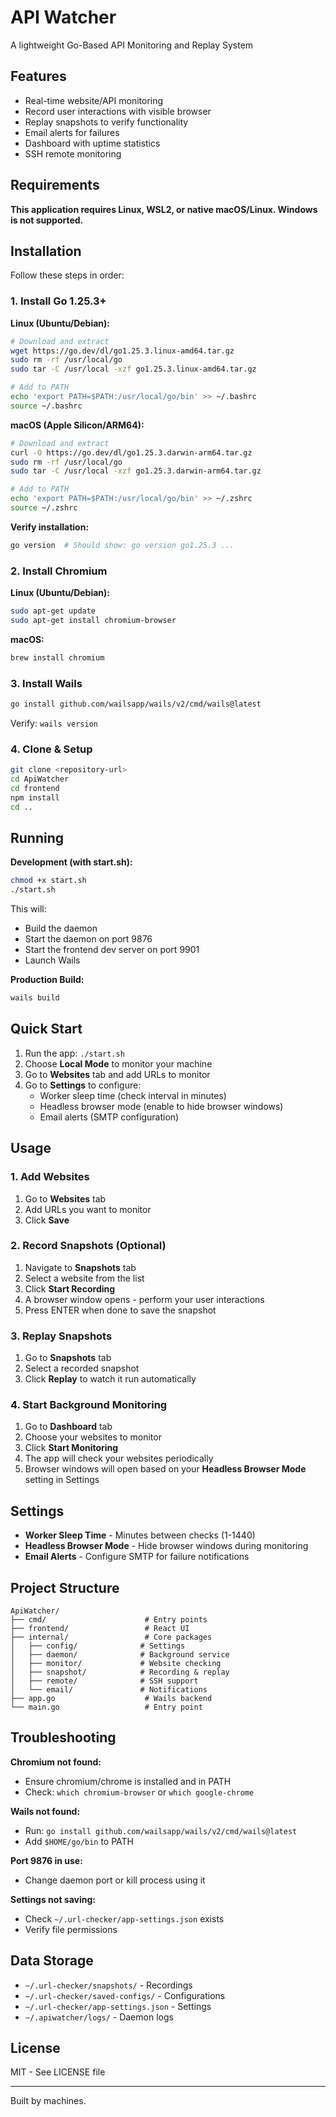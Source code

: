# API Watcher

A lightweight Go-Based API Monitoring and Replay System

## Features

- Real-time website/API monitoring
- Record user interactions with visible browser
- Replay snapshots to verify functionality
- Email alerts for failures
- Dashboard with uptime statistics
- SSH remote monitoring

## Requirements

**This application requires Linux, WSL2, or native macOS/Linux. Windows is not supported.**

## Installation

Follow these steps in order:

### 1. Install Go 1.25.3+

**Linux (Ubuntu/Debian):**
```bash
# Download and extract
wget https://go.dev/dl/go1.25.3.linux-amd64.tar.gz
sudo rm -rf /usr/local/go
sudo tar -C /usr/local -xzf go1.25.3.linux-amd64.tar.gz

# Add to PATH
echo 'export PATH=$PATH:/usr/local/go/bin' >> ~/.bashrc
source ~/.bashrc
```

**macOS (Apple Silicon/ARM64):**
```bash
# Download and extract
curl -O https://go.dev/dl/go1.25.3.darwin-arm64.tar.gz
sudo rm -rf /usr/local/go
sudo tar -C /usr/local -xzf go1.25.3.darwin-arm64.tar.gz

# Add to PATH
echo 'export PATH=$PATH:/usr/local/go/bin' >> ~/.zshrc
source ~/.zshrc
```

**Verify installation:**
```bash
go version  # Should show: go version go1.25.3 ...
```

### 2. Install Chromium

**Linux (Ubuntu/Debian):**
```bash
sudo apt-get update
sudo apt-get install chromium-browser
```

**macOS:**
```bash
brew install chromium
```

### 3. Install Wails

```bash
go install github.com/wailsapp/wails/v2/cmd/wails@latest
```

Verify: `wails version`

### 4. Clone & Setup

```bash
git clone <repository-url>
cd ApiWatcher
cd frontend
npm install
cd ..
```

## Running

**Development (with start.sh):**
```bash
chmod +x start.sh
./start.sh
```

This will:
- Build the daemon
- Start the daemon on port 9876
- Start the frontend dev server on port 9901
- Launch Wails

**Production Build:**
```bash
wails build
```

## Quick Start

1. Run the app: `./start.sh`
2. Choose **Local Mode** to monitor your machine
3. Go to **Websites** tab and add URLs to monitor
4. Go to **Settings** to configure:
   - Worker sleep time (check interval in minutes)
   - Headless browser mode (enable to hide browser windows)
   - Email alerts (SMTP configuration)

## Usage

### 1. Add Websites
1. Go to **Websites** tab
2. Add URLs you want to monitor
3. Click **Save**

### 2. Record Snapshots (Optional)
1. Navigate to **Snapshots** tab
2. Select a website from the list
3. Click **Start Recording**
4. A browser window opens - perform your user interactions
5. Press ENTER when done to save the snapshot

### 3. Replay Snapshots
1. Go to **Snapshots** tab
2. Select a recorded snapshot
3. Click **Replay** to watch it run automatically

### 4. Start Background Monitoring
1. Go to **Dashboard** tab
2. Choose your websites to monitor
3. Click **Start Monitoring**
4. The app will check your websites periodically
5. Browser windows will open based on your **Headless Browser Mode** setting in Settings

## Settings

- **Worker Sleep Time** - Minutes between checks (1-1440)
- **Headless Browser Mode** - Hide browser windows during monitoring
- **Email Alerts** - Configure SMTP for failure notifications

## Project Structure

```
ApiWatcher/
├── cmd/                      # Entry points
├── frontend/                 # React UI
├── internal/                 # Core packages
│   ├── config/              # Settings
│   ├── daemon/              # Background service
│   ├── monitor/             # Website checking
│   ├── snapshot/            # Recording & replay
│   ├── remote/              # SSH support
│   └── email/               # Notifications
├── app.go                    # Wails backend
└── main.go                   # Entry point
```

## Troubleshooting

**Chromium not found:**
- Ensure chromium/chrome is installed and in PATH
- Check: `which chromium-browser` or `which google-chrome`

**Wails not found:**
- Run: `go install github.com/wailsapp/wails/v2/cmd/wails@latest`
- Add `$HOME/go/bin` to PATH

**Port 9876 in use:**
- Change daemon port or kill process using it

**Settings not saving:**
- Check `~/.url-checker/app-settings.json` exists
- Verify file permissions

## Data Storage

- `~/.url-checker/snapshots/` - Recordings
- `~/.url-checker/saved-configs/` - Configurations
- `~/.url-checker/app-settings.json` - Settings
- `~/.apiwatcher/logs/` - Daemon logs

## License

MIT - See LICENSE file

---

Built by machines.

